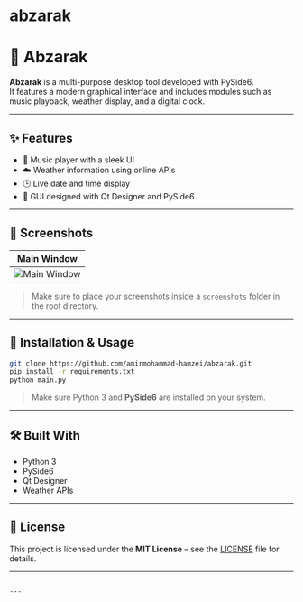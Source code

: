 # abzarak


# 📱 Abzarak

**Abzarak** is a multi-purpose desktop tool developed with PySide6.  
It features a modern graphical interface and includes modules such as music playback, weather display, and a digital clock.

---

## ✨ Features

- 🎵 Music player with a sleek UI
- ☁️ Weather information using online APIs
- 🕒 Live date and time display
- 🎨 GUI designed with Qt Designer and PySide6

---

## 📸 Screenshots

| Main Window |
|-------------|
| ![Main Window](screenshots/main_window.png) |

> Make sure to place your screenshots inside a `screenshots` folder in the root directory.

---

## 🚀 Installation & Usage

```bash
git clone https://github.com/amirmohammad-hamzei/abzarak.git
pip install -r requirements.txt
python main.py
````

> Make sure Python 3 and **PySide6** are installed on your system.

---

## 🛠️ Built With

* Python 3
* PySide6
* Qt Designer
* Weather APIs

---

## 📄 License

This project is licensed under the **MIT License** – see the [LICENSE](LICENSE) file for details.

---

```

---

```



